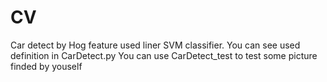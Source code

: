 # CV
Car detect by Hog feature used liner SVM classifier.
You can see used definition in CarDetect.py
You can use CarDetect_test to test some picture finded by youself
